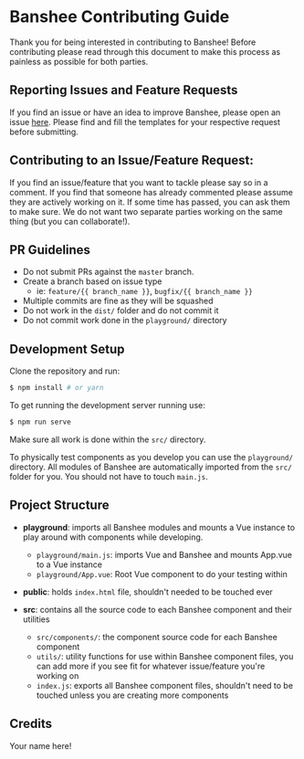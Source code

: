 # Banshee Contributing Guide

Thank you for being interested in contributing to Banshee! Before contributing please read through this document to make this process as painless as possible for both parties.

## Reporting Issues and Feature Requests

If you find an issue or have an idea to improve Banshee, please open an issue [here](https://github.com/banshee-ui/banshee/issues). Please find and fill the templates for your respective request before submitting.

## Contributing to an Issue/Feature Request:

If you find an issue/feature that you want to tackle please say so in a comment. If you find that someone has already commented please assume they are actively working on it. If some time has passed, you can ask them to make sure. We do not want two separate parties working on the same thing (but you can collaborate!).

## PR Guidelines

- Do not submit PRs against the `master` branch.
- Create a branch based on issue type
  - ie: `feature/{{ branch_name }}`, `bugfix/{{ branch_name }}`
- Multiple commits are fine as they will be squashed
- Do not work in the `dist/` folder and do not commit it
- Do not commit work done in the `playground/` directory

## Development Setup

Clone the repository and run:

```bash
$ npm install # or yarn
```

To get running the development server running use:

```bash
$ npm run serve
```

Make sure all work is done within the `src/` directory.

To physically test components as you develop you can use the `playground/` directory. All modules of Banshee are automatically imported from the `src/` folder for you. You should not have to touch `main.js`.

## Project Structure

- **playground**: imports all Banshee modules and mounts a Vue instance to play around with components while developing.
  - `playground/main.js`: imports Vue and Banshee and mounts App.vue to a Vue instance
  - `playground/App.vue`: Root Vue component to do your testing within

- **public**: holds `index.html` file, shouldn't needed to be touched ever

- **src**: contains all the source code to each Banshee component and their utilities
  - `src/components/`: the component source code for each Banshee component
  - `utils/`: utility functions for use within Banshee component files, you can add more if you see fit for whatever issue/feature you're working on
  - `index.js`: exports all Banshee component files, shouldn't need to be touched unless you are creating more components

## Credits

Your name here!